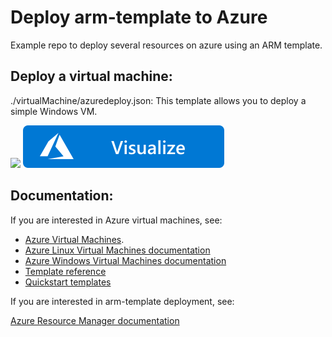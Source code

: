 # Deploy arm-template to Azure

Example repo to deploy several resources on azure using an ARM template.

## Deploy a virtual machine: 
./virtualMachine/azuredeploy.json:
This template allows you to deploy a simple Windows VM.

[<img src="https://aka.ms/deploytoazurebutton"/>](https://portal.azure.com/#create/Microsoft.Template/uri/https://raw.githubusercontent.com/johnanderpalma/deploy-arm-template/main/virtualMachine/azuredeploy.json)
[![Visualize](https://raw.githubusercontent.com/Azure/azure-quickstart-templates/master/1-CONTRIBUTION-GUIDE/images/visualizebutton.svg?sanitize=true)](http://armviz.io/#/?load=https://raw.githubusercontent.com/johnanderpalma/deploy-arm-template/main/virtualMachine/azuredeploy.json)

## Documentation:
If you are interested in Azure virtual machines, see:

- [Azure Virtual Machines](https://azure.microsoft.com/services/virtual-machines/).
- [Azure Linux Virtual Machines documentation](https://docs.microsoft.com/azure/virtual-machines/linux/)
- [Azure Windows Virtual Machines documentation](https://docs.microsoft.com/azure/virtual-machines/windows/)
- [Template reference](https://docs.microsoft.com/azure/templates/microsoft.compute/allversions)
- [Quickstart templates](https://azure.microsoft.com/resources/templates/?resourceType=Microsoft.Compute&pageNumber=1&sort=Popular)

If you are interested in arm-template deployment, see:

[Azure Resource Manager documentation](https://docs.microsoft.com/azure/azure-resource-manager/)